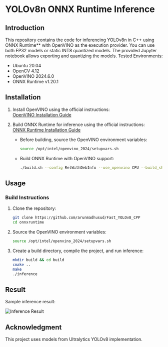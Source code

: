 # YOLOv8n ONNX Runtime Inference  

## Introduction  
This repository contains the code for inferencing YOLOv8n in C++ using ONNX Runtime** with OpenVINO as the execution provider.  You can use both FP32 models or static INT8 quantized models. The provided Jupyter notebook allows exporting and quantizing the models.  Tested Environments:
- Ubuntu 20.04  
- OpenCV 4.12  
- OpenVINO 2024.6.0  
- ONNX Runtime v1.20.1  

## Installation  

1. Install OpenVINO using the official instructions:  
   [OpenVINO Installation Guide](https://docs.openvino.ai/2024/get-started/install-openvino/install-openvino-archive-linux.html)  

2. Build ONNX Runtime for inference using the official instructions:  
   [ONNX Runtime Installation Guide](https://onnxruntime.ai/docs/build/)  
   - Before building, source the OpenVINO environment variables:  
     ```bash
     source /opt/intel/openvino_2024/setupvars.sh
     ```  
   - Build ONNX Runtime with OpenVINO support:  
     ```bash
     ./build.sh --config RelWithDebInfo --use_openvino CPU --build_shared_lib --build_wheel
     ```

## Usage  

### Build Instructions  

1. Clone the repository:  
    ```bash
    git clone https://github.com/arunmadhusud/Fast_YOLOv8_CPP
    cd onnxruntime
    ```

2. Source the OpenVINO environment variables:  
    ```bash
    source /opt/intel/openvino_2024/setupvars.sh
    ```

3. Create a build directory, compile the project, and run inference:  
    ```bash
    mkdir build && cd build
    cmake ..
    make 
    ./inference
    ```

## Result  
Sample inference result:  

![Inference Result](sample.gif)  

## Acknowledgment  
This project uses models from Ultralytics YOLOv8 implementation.  
